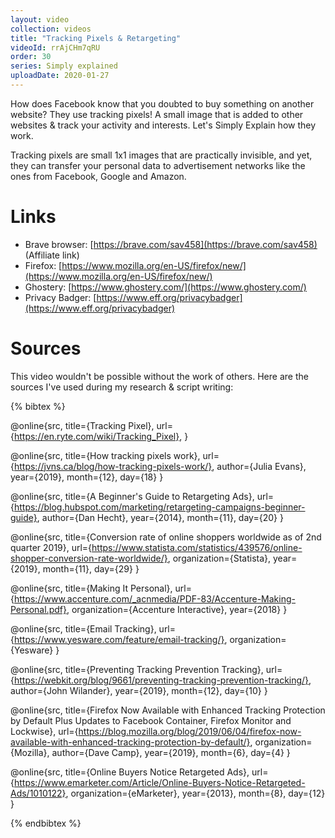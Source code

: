 ```yaml
---
layout: video
collection: videos
title: "Tracking Pixels & Retargeting"
videoId: rrAjCHm7qRU
order: 30
series: Simply explained
uploadDate: 2020-01-27
---
```


How does Facebook know that you doubted to buy something on another website? They use tracking pixels! A small image that is added to other websites & track your activity and interests. Let's Simply Explain how they work.

Tracking pixels are small 1x1 images that are practically invisible, and yet, they can transfer your personal data to advertisement networks like the ones from Facebook, Google and Amazon.

# Links

* Brave browser: [https://brave.com/sav458](https://brave.com/sav458) (Affiliate link)
* Firefox: [https://www.mozilla.org/en-US/firefox/new/](https://www.mozilla.org/en-US/firefox/new/)
* Ghostery: [https://www.ghostery.com/](https://www.ghostery.com/)
* Privacy Badger: [https://www.eff.org/privacybadger](https://www.eff.org/privacybadger)


# Sources

This video wouldn't be possible without the work of others. Here are the sources I've used during my research & script writing:

{% bibtex %}

@online{src,
    title={Tracking Pixel},
    url={https://en.ryte.com/wiki/Tracking_Pixel},
}

@online{src,
    title={How tracking pixels work},
    url={https://jvns.ca/blog/how-tracking-pixels-work/},
    author={Julia Evans},
    year={2019},
    month={12},
    day={18}
}

@online{src,
    title={A Beginner's Guide to Retargeting Ads},
    url={https://blog.hubspot.com/marketing/retargeting-campaigns-beginner-guide},
    author={Dan Hecht},
    year={2014},
    month={11},
    day={20}
}

@online{src,
    title={Conversion rate of online shoppers worldwide as of 2nd quarter 2019},
    url={https://www.statista.com/statistics/439576/online-shopper-conversion-rate-worldwide/},
    organization={Statista},
    year={2019},
    month={11},
    day={29}
}

@online{src,
    title={Making It Personal},
    url={https://www.accenture.com/_acnmedia/PDF-83/Accenture-Making-Personal.pdf},
    organization={Accenture Interactive},
    year={2018}
}

@online{src,
    title={Email Tracking},
    url={https://www.yesware.com/feature/email-tracking/},
    organization={Yesware}
}

@online{src,
    title={Preventing Tracking Prevention Tracking},
    url={https://webkit.org/blog/9661/preventing-tracking-prevention-tracking/},
    author={John Wilander},
    year={2019},
    month={12},
    day={10}
}

@online{src,
    title={Firefox Now Available with Enhanced Tracking Protection by Default Plus Updates to Facebook Container, Firefox Monitor and Lockwise},
    url={https://blog.mozilla.org/blog/2019/06/04/firefox-now-available-with-enhanced-tracking-protection-by-default/},
    organization={Mozilla},
    author={Dave Camp},
    year={2019},
    month={6},
    day={4}
}

@online{src,
    title={Online Buyers Notice Retargeted Ads},
    url={https://www.emarketer.com/Article/Online-Buyers-Notice-Retargeted-Ads/1010122},
    organization={eMarketer},
    year={2013},
    month={8},
    day={12}
}

{% endbibtex %}
